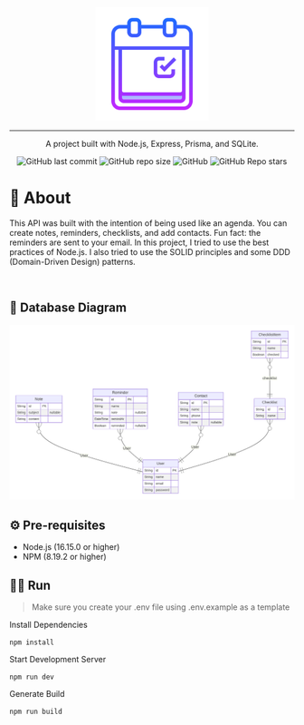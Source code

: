 <p align="center">
<img src="./assets/agenda-img.png" height="200"/>
<br>

<hr />
</p>
<p align="center">
  A project built with Node.js, Express, Prisma, and SQLite.
</p>

<p align="center">
<img alt="GitHub last commit" src="https://img.shields.io/github/last-commit/mrkdavi/agenda-api">
<img alt="GitHub repo size" src="https://img.shields.io/github/repo-size/mrkdavi/agenda-api">
<img alt="GitHub" src="https://img.shields.io/badge/category-organization-orange">    
<img alt="GitHub Repo stars" src="https://img.shields.io/github/stars/mrkdavi/agenda-api?style=social">
</p>


# 📝 About

This API was built with the intention of being used like an agenda. You can create notes, reminders, checklists, and add contacts. Fun fact: the reminders are sent to your email. In this project, I tried to use the best practices of Node.js. I also tried to use the SOLID principles and some DDD (Domain-Driven Design) patterns.

<br>

## 🎲 Database Diagram

![Entity–Relationship-Diagram](prisma/ERD.svg)

## ⚙️ Pre-requisites
- Node.js (16.15.0 or higher)
- NPM (8.19.2 or higher)

## 🏃‍♂️ Run
>Make sure you create your .env file using .env.example as a template

Install Dependencies
```
npm install
```
Start Development Server
```
npm run dev
``` 
Generate Build
```
npm run build
```